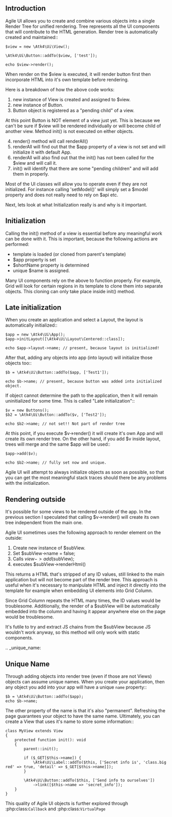 
Introduction
------------

Agile UI allows you to create and combine various objects into a single Render Tree for unified rendering. Tree represents
all the UI components that will contribute to the HTML generation. Render tree is automatically created and maintained::

    $view = new \Atk4\Ui\View();

    \Atk4\Ui\Button::addTo($view, ['test']);

    echo $view->render();

When render on the $view is executed, it will render button first then incorporate HTML into it's own template before rendering.

Here is a breakdown of how the above code works:

1. new instance of View is created and assigned to $view.
2. new instance of Button.
3. Button object is registered as a "pending child" of a view.

At this point Button is NOT element of a view just yet. This is because we can't be sure if $view will be rendered individually
or will become child of another view. Method init() is not executed on either objects.


4. render() method will call renderAll()
5. renderAll will find out that the $app property of a view is not set and will initialize it with default App.
6. renderAll will also find out that the init() has not been called for the $view and will call it.
7. init() will identify that there are some "pending children" and will add them in properly.

Most of the UI classes will allow you to operate even if they are not initialized. For instance calling 'setModel()' will
simply set a $model property and does not really need to rely on $api etc.

Next, lets look at what Initialization really is and why is it important.

Initialization
--------------

Calling the init() method of a view is essential before any meaningful work can be done with it. This is important, because
the following actions are performed:

 - template is loaded (or cloned from parent's template)
 - $app property is set
 - $shortName property is determined
 - unique $name is assigned.

Many UI components rely on the above to function properly. For example, Grid will look for certain regions in its template
to clone them into separate objects. This cloning can only take place inside init() method.

Late initialization
-------------------

When you create an application and select a Layout, the layout is automatically initialized::

    $app = new \Atk4\Ui\App();
    $app->initLayout([\Atk4\Ui\Layout\Centered::class]);

    echo $app->layout->name; // present, because layout is initialized!

After that, adding any objects into app (into layout) will initialize those objects too::

    $b = \Atk4\Ui\Button::addTo($app, ['Test1']);

    echo $b->name; // present, because button was added into initialized object.

If object cannot determine the path to the application, then it will remain uninitialized for some time. This is called
"Late initialization"::

    $v = new Buttons();
    $b2 = \Atk4\Ui\Button::addTo($v, ['Test2']);

    echo $b2->name; // not set!! Not part of render tree

At this point, if you execute $v->render() it will create it's own App and will create its own render tree. On the other
hand, if you add $v inside layout, trees will merge and the same $app will be used::

    $app->add($v);

    echo $b2->name; // fully set now and unique.

Agile UI will attempt to always initialize objects as soon as possible, so that you can get the most meaningful stack traces
should there be any problems with the initialization.


Rendering outside
-----------------

It's possible for some views to be rendered outside of the app. In the previous section I speculated that calling $v->render()
will create its own tree independent from the main one.

Agile UI sometimes uses the following approach to render element on the outside:

1. Create new instance of $subView.
2. Set $subView->name = false;
3. Calls $view->add($subView);
4. executes $subView->renderHtml()

This returns a HTML that's stripped of any ID values, still linked to the main application but will not become part of the
render tree. This approach is useful when it's necessary to manipulate HTML and inject it directly into the template for
example when embedding UI elements into Grid Column.

Since Grid Column repeats the HTML many times, the ID values would be troublesome. Additionally, the render of a $subView
will be automatically embedded into the column and having it appear anywhere else on the page would be troublesome.

It's futile to try and extract JS chains from the $subView because JS wouldn't work anyway, so this method will only work
with static components.

.. _unique_name:

Unique Name
-----------

Through adding objects into render tree (even if those are not Views) objects can assume unique names. When you create
your application, then any object you add into your app will have a unique `name` property::

    $b = \Atk4\Ui\Button::addTo($app);
    echo $b->name;

The other property of the name is that it's also "permanent". Refreshing the page guarantees your object to have the same
name. Ultimately, you can create a View that uses it's name to store some information::

    class MyView extends View
    {
        protected function init(): void
        {
            parent::init();

            if ($_GET[$this->name]) {
                \Atk4\Ui\Label::addTo($this, ['Secret info is', 'class.big red' => true, 'detail' => $_GET[$this->name]]);
            }

            \Atk4\Ui\Button::addTo($this, ['Send info to ourselves'])
                ->link([$this->name => 'secret_info']);
        }
    }

This quality of Agile UI objects is further explored through :php:class:`Callback` and :php:class:`VirtualPage`
